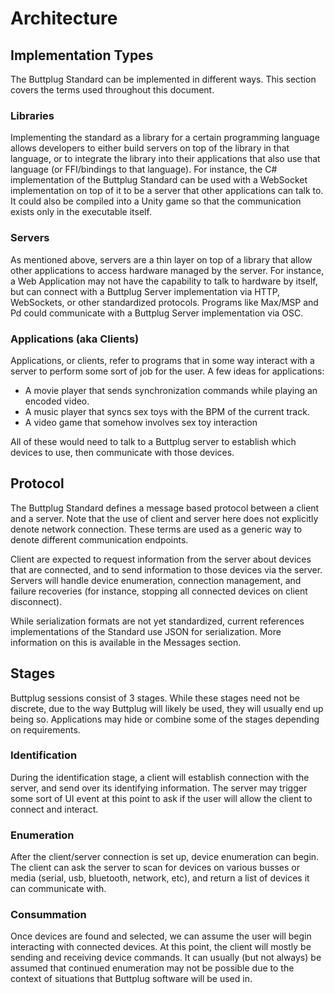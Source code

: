 # Architecture


## Implementation Types

The Buttplug Standard can be implemented in different ways. This section covers the terms used throughout this document.


### Libraries

Implementing the standard as a library for a certain programming language allows developers to either build servers on top of the library in that language, or to integrate the library into their applications that also use that language (or FFI/bindings to that language). For instance, the C# implementation of the Buttplug Standard can be used with a WebSocket implementation on top of it to be a server that other applications can talk to. It could also be compiled into a Unity game so that the communication exists only in the executable itself.


### Servers

As mentioned above, servers are a thin layer on top of a library that allow other applications to access hardware managed by the server. For instance, a Web Application may not have the capability to talk to hardware by itself, but can connect with a Buttplug Server implementation via HTTP, WebSockets, or other standardized protocols. Programs like Max/MSP and Pd could communicate with a Buttplug Server implementation via OSC.


### Applications (aka Clients)

Applications, or clients, refer to programs that in some way interact with a server to perform some sort of job for the user. A few ideas for applications:

-   A movie player that sends synchronization commands while playing an encoded video.
-   A music player that syncs sex toys with the BPM of the current track.
-   A video game that somehow involves sex toy interaction

All of these would need to talk to a Buttplug server to establish which devices to use, then communicate with those devices.


## Protocol

The Buttplug Standard defines a message based protocol between a client and a server. Note that the use of client and server here does not explicitly denote network connection. These terms are used as a generic way to denote different communication endpoints.

Client are expected to request information from the server about devices that are connected, and to send information to those devices via the server. Servers will handle device enumeration, connection management, and failure recoveries (for instance, stopping all connected devices on client disconnect).

While serialization formats are not yet standardized, current references implementations of the Standard use JSON for serialization. More information on this is available in the Messages section.


## Stages

Buttplug sessions consist of 3 stages. While these stages need not be discrete, due to the way Buttplug will likely be used, they will usually end up being so. Applications may hide or combine some of the stages depending on requirements.


### Identification

During the identification stage, a client will establish connection with the server, and send over its identifying information. The server may trigger some sort of UI event at this point to ask if the user will allow the client to connect and interact.


### Enumeration

After the client/server connection is set up, device enumeration can begin. The client can ask the server to scan for devices on various busses or media (serial, usb, bluetooth, network, etc), and return a list of devices it can communicate with.


### Consummation

Once devices are found and selected, we can assume the user will begin interacting with connected devices. At this point, the client will mostly be sending and receiving device commands. It can usually (but not always) be assumed that continued enumeration may not be possible due to the context of situations that Buttplug software will be used in.

